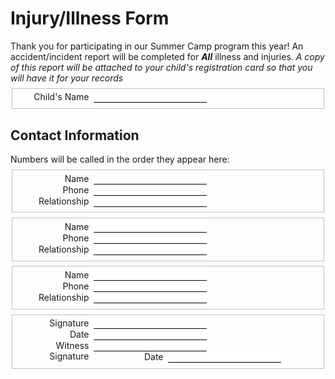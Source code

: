<style> 
    body { width: 8.5in; height: 11in; }
    label  {
        width: 8em;
        float: left;
        text-align: right;
        margin-right: 0.5em;
        display: block;
    }
    input { 
        border: 0px;
        border-bottom: 1px solid;
    }
    p { margin: 0px;}
    
    legend { font-size: 125%; font-weight: bold;}
    #mother_info {
        width: 4in;
        float: left;            
    }
    #father_info { 
        width: 4in;
        float: right;
    }
    fieldset { margin-top: 1ex; border: 1px solid silver }
</style>

# Injury/Illness Form

Thank you for participating in our Summer Camp program this year! An
accident/incident report will be completed for ***All*** illness and injuries.
*A copy of this report will be attached to your child's registration card so
that you will have it for your records*

<fieldset>
<label for="child's_name">Child's Name</label>
<input type="text" name="child's_name" value="" id="child's_name">
</fieldset>

## Contact Information
Numbers will be called in the order they appear here:

<fieldset>
<p><label for="name">Name</label><input type="text/submit/hidden/button" name="name" value="" id="name"></p>
<p><label for="phone">Phone</label><input type="text/submit/hidden/button" name="phone" value="" id="phone"></p>
<p><label for="relationship">Relationship</label><input type="text/submit/hidden/button" name="relationship" value="" id="relationship"></p>
</fieldset>
<fieldset>
<p><label for="name">Name</label><input type="text/submit/hidden/button" name="name" value="" id="name"></p>
<p><label for="phone">Phone</label><input type="text/submit/hidden/button" name="phone" value="" id="phone"></p>
<p><label for="relationship">Relationship</label><input type="text/submit/hidden/button" name="relationship" value="" id="relationship"></p>
</fieldset>
<fieldset>
<p><label for="name">Name</label><input type="text/submit/hidden/button" name="name" value="" id="name"></p>
<p><label for="phone">Phone</label><input type="text/submit/hidden/button" name="phone" value="" id="phone"></p>
<p><label for="relationship">Relationship</label><input type="text/submit/hidden/button" name="relationship" value="" id="relationship"></p>
</fieldset>

<fieldset>
<p><label for="signature">Signature</label><input type="text/submit/hidden/button" name="signature" value="" id="signature"></p>
<p><label for="date">Date</label><input type="text/submit/hidden/button" name="date" value="" id="date"></p>
<p><label for="witness">Witness Signature</label><input type="text/submit/hidden/button" name="witness" value="" id="witness"></p>
<p><label for="date">Date</label><input type="text/submit/hidden/button" name="date" value="" id="date"></p>
</fieldset>